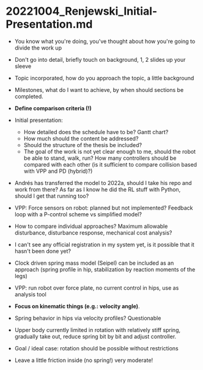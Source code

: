 # 20221004_Renjewski_Initial-Presentation.md

- You know what you're doing, you've thought about how you're going to divide the work up
- Don't go into detail, briefly touch on background, 1, 2 slides up your sleeve
- Topic incorporated, how do you approach the topic, a little background
- Milestones, what do I want to achieve, by when should sections be completed.
- **Define comparison criteria (!)**
- Initial presentation:
  - How detailed does the schedule have to be? Gantt chart?
  - How much should the content be addressed?
  - Should the structure of the thesis be included?
  - The goal of the work is not yet clear enough to me, should the robot be able to stand, walk, run? How many controllers should be compared with each other (is it sufficient to compare collision based with VPP and PD (hybrid)?)
- Andrés has transferred the model to 2022a, should I take his repo and work from there? As far as I know he did the RL stuff with Python, should I get that running too?
- VPP: Force sensors on robot: planned but not implemented? Feedback loop with a P-control scheme vs simplified model?
- How to compare individual approaches? Maximum allowable disturbance, disturbance response, mechanical cost analysis?
- I can't see any official registration in my system yet, is it possible that it hasn't been done yet?

- Clock driven spring mass model (Seipel) can be included as an approach (spring profile in hip, stabilization by reaction moments of the legs)
- VPP: run robot over force plate, no current control in hips, use as analysis tool
- **Focus on kinematic things (e.g.: velocity angle)**.
- Spring behavior in hips via velocity profiles? Questionable

- Upper body currently limited in rotation with relatively stiff spring, gradually take out, reduce spring bit by bit and adjust controller.
- Goal / ideal case: rotation should be possible without restrictions
- Leave a little friction inside (no spring!) very moderate!
